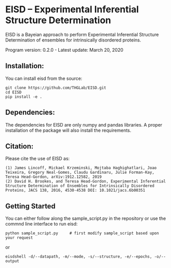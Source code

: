 # EISD – Experimental Inferential Structure Determination
EISD is a Bayeian approach to perform Experimental Inferential Structure Determination of ensembles for intrinsically disordered proteins.

Program version: 0.2.0  -  Latest update: March 20, 2020


## Installation:
You can install eisd from the source:

    git clone https://github.com/THGLab/EISD.git
    cd EISD
    pip install -e .

## Dependencies:
The dependencies for EISD are only numpy and pandas libraries. A proper installation of the package will also install
the requirements.

## Citation:
Please cite the use of EISD as:


    (1) James Lincoff, Mickael Krzeminski, Mojtaba Haghighatlari, Joao Teixeira, Gregory Neal-Gomes, Claudu Gardinaru, Julie Forman-Kay, Teresa Head-Gordon, arXiv:1912.12582, 2019
    (2) David H. Brookes, and Teresa Head-Gordon, Experimental Inferential Structure Determination of Ensembles for Intrinsically Disordered Proteins, JACS 138, 2016, 4530-4538 DOI: 10.1021/jacs.6b00351

## Getting Started 
You can either follow along the sample_script.py in the repository or use the commnd line interface to run eisd: 

    python sample_script.py     # first modify sample_script based upon your request 
      
or

    eisdshell -d/--datapath, -m/--mode, -s/--structure, -e/--epochs, -o/--output




